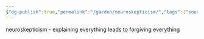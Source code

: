 ```yaml
---
{"dg-publish":true,"permalink":"/garden/neuroskepticism/","tags":["source","compilation"]}
---
```


neuroskepticism - explaining everything leads to forgiving everything
